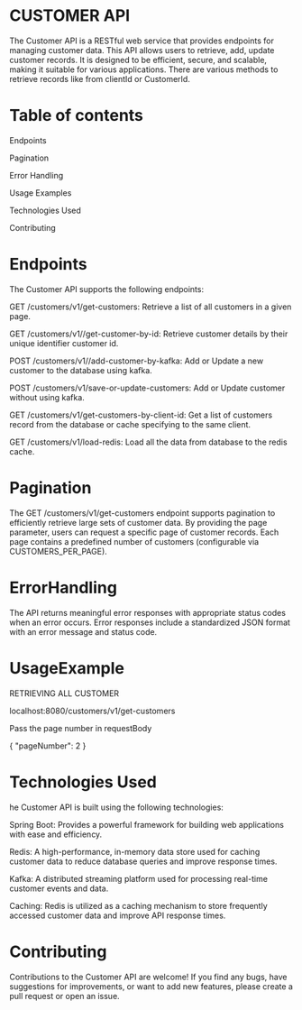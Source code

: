 
# CUSTOMER API
The Customer API is a RESTful web service that provides endpoints for managing customer data. This API allows users to retrieve, add, update customer records. It is designed to be efficient, secure, and scalable, making it suitable for various applications.
There are various methods to retrieve records like from clientId or CustomerId.

# Table of contents
Endpoints

Pagination

Error Handling

Usage Examples

Technologies Used

Contributing

# Endpoints
The Customer API supports the following endpoints:

GET /customers/v1/get-customers: Retrieve a list of all customers in a given page.

GET /customers/v1//get-customer-by-id: Retrieve customer details by their unique identifier customer id.

POST /customers/v1//add-customer-by-kafka: Add or Update a new customer to the database using kafka.

POST /customers/v1/save-or-update-customers: Add or Update customer without using kafka.

GET /customers/v1/get-customers-by-client-id: Get a list of customers record from the database or cache specifying to the same client.

GET /customers/v1/load-redis: Load all the data from database to the redis cache.

# Pagination
The GET /customers/v1/get-customers endpoint supports pagination to efficiently retrieve large sets of customer data. By providing the page parameter, users can request a specific page of customer records. Each page contains a predefined number of customers (configurable via CUSTOMERS_PER_PAGE).

# ErrorHandling
The API returns meaningful error responses with appropriate status codes when an error occurs. Error responses include a standardized JSON format with an error message and status code.

# UsageExample
RETRIEVING ALL CUSTOMER

localhost:8080/customers/v1/get-customers

Pass the page number in requestBody

{
    "pageNumber": 2
}

# Technologies Used
he Customer API is built using the following technologies:

Spring Boot: Provides a powerful framework for building web applications with ease and efficiency.

Redis: A high-performance, in-memory data store used for caching customer data to reduce database queries and improve response times.

Kafka: A distributed streaming platform used for processing real-time customer events and data.

Caching: Redis is utilized as a caching mechanism to store frequently accessed customer data and improve API response times.

# Contributing
Contributions to the Customer API are welcome! If you find any bugs, have suggestions for improvements, or want to add new features, please create a pull request or open an issue.

